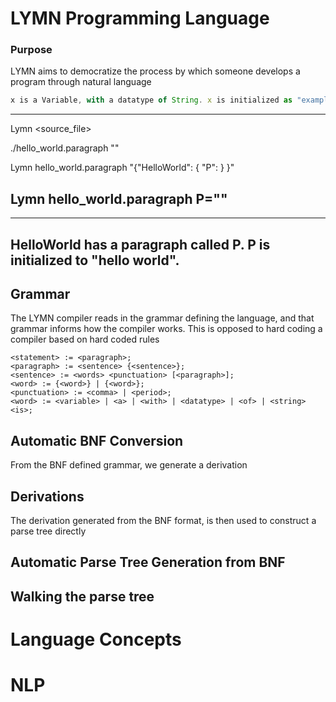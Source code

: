 # LYMN Programming Language

### Purpose
LYMN aims to democratize the process by which someone develops a program through natural language

```javascript
x is a Variable, with a datatype of String. x is initialized as "example".
```

--------

Lymn <source_file>

./hello_world.paragraph ""

Lymn hello_world.paragraph "{"HelloWorld": {
    "P":
  }
}"

Lymn hello_world.paragraph P=""
-----------

----------------
HelloWorld has a paragraph called P. P is initialized to "hello world".
----------------

## Grammar
The LYMN compiler reads in the grammar defining the language, and that grammar informs how the compiler works. This is opposed to hard coding a compiler based on hard coded rules

```
<statement> := <paragraph>;
<paragraph> := <sentence> {<sentence>};
<sentence> := <words> <punctuation> [<paragraph>];
<word> := {<word>} | {<word>};
<punctuation> := <comma> | <period>;
<word> := <variable> | <a> | <with> | <datatype> | <of> | <string> <is>;
```

## Automatic BNF Conversion
From the BNF defined grammar, we generate a derivation

## Derivations
The derivation generated from the BNF format, is then used to construct a parse tree directly

## Automatic Parse Tree Generation from BNF

## Walking the parse tree

# Language Concepts

# NLP

